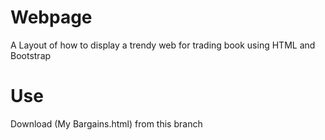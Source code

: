 # Webpage
A Layout of how to display a trendy web for trading book using HTML and Bootstrap

# Use
Download (My Bargains.html) from this branch


